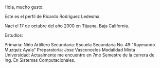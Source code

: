 Hola, mucho gusto.

Este es el perfil de Ricardo Rodriguez Ledesma.

Naci el 17 de octubre del año 2000 en Tijuana, Baja California.

Estudios:

Primaria: Niño Artillero
Secundaria: Escuela Secundaria No. 49 "Raymundo Muzquiz Ayala"
Preparatoria: Jose Vasconcelos Modalidad Mixta
Universidad: Actualmente me encuentro en 7mo Semestre de la carrera de Ing. En Sistemas Computacionales.
